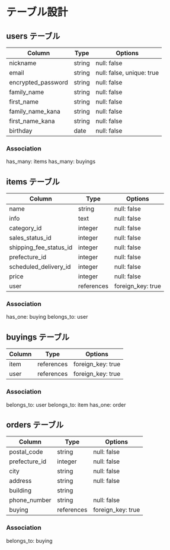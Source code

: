 # テーブル設計

## users テーブル
| Column                 | Type       | Options                    |
| ---------------------- | ---------- | -------------------------- |
| nickname               | string     | null: false                |
| email                  | string     | null: false, unique: true  |
| encrypted_password     | string     | null: false                |
| family_name            | string     | null: false                |
| first_name             | string     | null: false                |
| family_name_kana       | string     | null: false                |
| first_name_kana        | string     | null: false                |
| birthday               | date       | null: false                |
### Association
has_many: items
has_many: buyings

## items テーブル
| Column                 | Type       | Options           |
| ---------------------- | ---------- | ----------------- |
| name                   | string     | null: false       |
| info                   | text       | null: false       |
| category_id            | integer    | null: false       |
| sales_status_id        | integer    | null: false       |
| shipping_fee_status_id | integer    | null: false       |
| prefecture_id          | integer    | null: false       |
| scheduled_delivery_id  | integer    | null: false       |
| price                  | integer    | null: false       |
| user                   | references | foreign_key: true |
### Association
has_one: buying
belongs_to: user

## buyings テーブル
| Column                   | Type       | Options           |
| ------------------------ | ---------- | ----------------- |
| item                     | references | foreign_key: true |
| user                     | references | foreign_key: true |
### Association
belongs_to: user
belongs_to: item
has_one: order

## orders テーブル
| Column                   | Type       | Options           |
| ------------------------ | ---------- | ----------------- |
| postal_code              | string     | null: false       |
| prefecture_id            | integer    | null: false       |
| city                     | string     | null: false       |
| address                  | string     | null: false       |
| building                 | string     |                   |
| phone_number             | string     | null: false       |
| buying                   | references | foreign_key: true |
### Association
belongs_to: buying